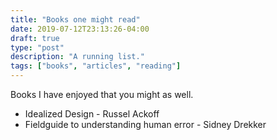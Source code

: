 ```yaml
---
title: "Books one might read"
date: 2019-07-12T23:13:26-04:00
draft: true
type: "post"
description: "A running list."
tags: ["books", "articles", "reading"]
---
```


Books I have enjoyed that you might as well.
* Idealized Design - Russel Ackoff
* Fieldguide to understanding human error - Sidney Drekker